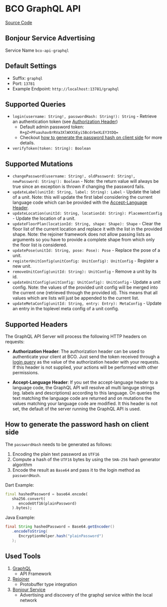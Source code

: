 # BCO GraphQL API

[Source Code](https://github.com/openbase/bco.api.graphql)

## Bonjour Service Advertising

Service Name ```bco-api-graphql```

## Default Settings
* Suffix: ```graphql```
* Port: ```13781```
* Example Endpoint: ```http://localhost:13781/graphql```

## Supported Queries
* `login(username: String!, passwordHash: String!): String` - Retrieve an authentication token (see [Authorization Header](#supported-headers))
  * Default admin password token: `R+gZ+PFuauhav8rRVa3XlWXXSEyi5BcdrbeXLEY3tDQ=`
  * Checkout [how to generate the password hash on client side](#how-to-generate-the-password-hash-on-client-side) for more details. 
* `verifyToken(token: String): Boolean`

## Supported Mutations
* `changePassword(username: String!, oldPassword: String!, newPassword: String!): Boolean` - Note: the return value will always be true since an exception is thrown if changing the password fails.
* `updateLabel(unitId: String, label: String): Label` - Update the label of a unit. Note: this will update the first label considering the current language code which can be provided with the [Accept-Language Header](#supported-headers).
* `updateLocation(unitId: String, locationId: String): PlacementConfig` - Update the location of a unit.
* `updateFloorPlan(locationId: String, shape: Shape): Shape` - Clear the floor list of the current location and replace it with the list in the provided shape. Note: the rejoiner framework does not allow passing lists as arguments so you have to provide a complete shape from which only the floor list is considered.
* `updatePose(unitId: String, pose: Pose): Pose` - Replace the pose of a unit.
* `registerUnitConfig(unitConfig: UnitConfig): UnitConfig` - Register a new unit.
* `removeUnitConfig(unitId: String): UnitConfig` - Remove a unit by its id.
* `updateUnitConfig(unitConfig: UnitConfig): UnitConfig` - Update a unit config. Note: the values of the provided unit config will be merged into the current one (retrieved through the provided id). This means that all values which are lists will just be appended to the current list.
* `updateMetaConfig(unitId: String, entry: Entry): MetaConfig` - Update an entry in the toplevel meta config of a unit config.

## Supported Headers
The GraphQL API Server will process the following HTTP headers on requests:

* **Authorization Header**:
The authorization header can be used to authenticate your client at BCO.
Just send the token received through a [login query](#supported-queries) as the value of the authorization header with your requests. 
If this header is not supplied, your actions will be performed with other permissions.

* **Accept-Language Header**:
If you set the accept-language header to a language code, the GraphQL API will resolve all multi languge strings (eg. labels and descriptions) according to this language.
On queries the text matching the language code are returned and on mutations the values matching your language code are modified.
It this header is not set, the default of the server running the GraphQL API is used.

## How to generate the password hash on client side

The `passwordHash` needs to be generated as follows:
1. Encoding the plain text password as `UTF16`
2. Compute a hash of the `UTF16` bytes by using the `SHA-256` hash generator algorithm
3. Encode the result as `Base64` and pass it to the login method as `passwordHash`.

Dart Example:
   ```dart
   final hashedPassword = base64.encode(
      sha256.convert(
         encodeUtf16(plainPassword)
      ).bytes);
   ```
Java Example:
   ```java
   final String hashedPassword = Base64.getEncoder()
      .encodeToString(
         EncryptionHelper.hash("plainPassword")
      );
   ```
## Used Tools

1. [GraphQL](https://graphql.org/)
   * API Framework
2. [Rejoiner](https://rejoiner.io/)
   * Protobuffer type integration
4. [Bonjour Service](https://github.com/jmdns/jmdns)
   * Advertising and discovery of the graphql service within the local network
